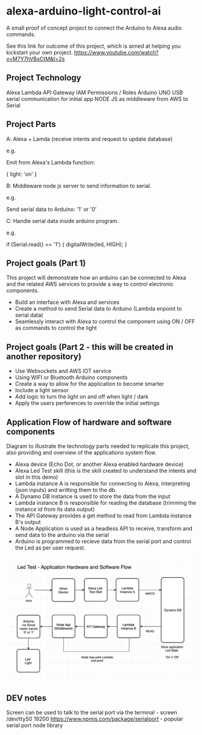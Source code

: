# alexa-arduino-light-control-ai
A small proof of concept project to connect the Arduino to Alexa audio commands.

See this link for outcome of this project, which is aimed at helping you kickstart your own project.
https://www.youtube.com/watch?v=M7Y7hVBxCtM&t=2s

## Project Technology

Alexa
Lambda
API Gateway
IAM Permissions / Roles
Arduino UNO
USB serial communication for initial app 
NODE JS as middleware from AWS to Serial

## Project Parts

A: Alexa + Lamda (receive intents and request to update database)

e.g.

Emit from Alexa's Lambda function:

{
   light: 'on'
}

B: Middleware node js server to send information to serial.

e.g.

Send serial data to Arduino: '1' or '0'

C: Handle serial data inside arduino program.

e.g.

if (Serial.read() == '1') {
  digitalWrite(led, HIGH);
}

## Project goals (Part 1)

This project will demonstrate how an arduino can be connected to Alexa and the related AWS services to provide a way to control electronic components. 

- Build an interface with Alexa and services
- Create a method to send Serial data to Arduino (Lambda enpoint to serial data)
- Seamlessly interact with Alexa to control the component using ON / OFF as commands to control the light

## Project goals (Part 2 - this will be created in another repository)

- Use Websockets and AWS IOT service
- Using WIFI or Bluetooth Arduino components
- Create a way to allow for the application to become smarter
- Include a light sensor
- Add logic to turn the light on and off when light / dark 
- Apply the users perferences to override the initial settings

## Application Flow of hardware and software components

Diagram to illustrate the technology parts needed to replicate this project, also providing and overview of the applications system flow.

- Alexa device (Echo Dot, or another Alexa enabled hardware device)
- Alexa Led Test skill (this is the skill created to understand the intents and slot in this demo)
- Lambda instance A is responsible for connecting to Alexa, interpreting (json inputs) and writting them to the db.
- A Dynamo DB instance is used to store the data from the input
- Lambda instance B is responsible for reading the database (trimming the instance id from its data output)
- The API Gateway provides a get method to read from Lambda instance B's output
- A Node Application is used as a headless API to receive, transform and send data to the arduino via the serial
- Arduino is programmed to recieve data from the serial port and control the Led as per user request.

![alt text](https://github.com/nicktaras/alexa-arduino-light-control-ai/blob/master/img/Screen%20Shot%202018-10-18%20at%2020.30.40.png?raw=true)

## DEV notes

Screen can be used to talk to the serial port via the terminal - screen /dev/ttyS0 19200
https://www.npmjs.com/package/serialport - popular serial port node library



